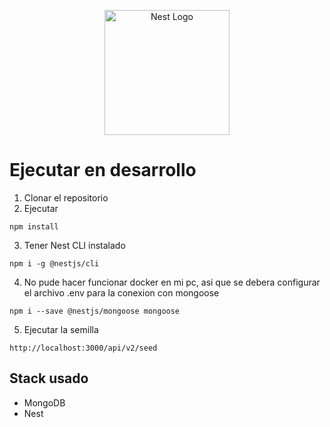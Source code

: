 <p align="center">
  <a href="http://nestjs.com/" target="blank"><img src="https://nestjs.com/img/logo-small.svg" width="200" alt="Nest Logo" /></a>
</p>

[circleci-image]: https://img.shields.io/circleci/build/github/nestjs/nest/master?token=abc123def456
[circleci-url]: https://circleci.com/gh/nestjs/nest

# Ejecutar en desarrollo

1. Clonar el repositorio
2. Ejecutar

```
npm install
```

3. Tener Nest CLI instalado
```
npm i -g @nestjs/cli
```

4. No pude hacer funcionar docker en mi pc, asi que se debera configurar el archivo .env para la conexion con mongoose
```
npm i --save @nestjs/mongoose mongoose
```

5. Ejecutar la semilla
```
http://localhost:3000/api/v2/seed
```

## Stack usado
* MongoDB
* Nest